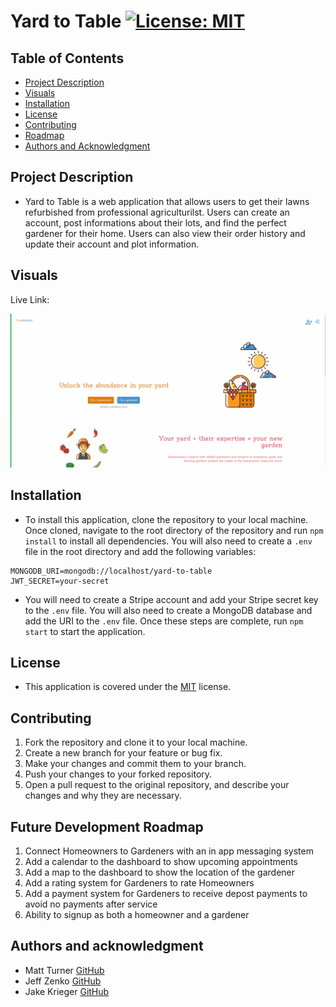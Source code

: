 # Yard to Table [![License: MIT](https://img.shields.io/badge/License-MIT-yellow.svg)](https://opensource.org/licenses/MIT)

## Table of Contents
- [Project Description](#project-description)
- [Visuals](#visuals)
- [Installation](#installation)
- [License](#license)
- [Contributing](#contributing)
- [Roadmap](#future-development-roadmap)
- [Authors and Acknowledgment](#authors-and-acknowledgment)

## Project Description
* Yard to Table is a web application that allows users to get their lawns refurbished from professional agriculturilst. Users can create an account, post informations about their lots, and find the perfect gardener for their home. Users can also view their order history and update their account and plot information.

## Visuals
Live Link:

[![Site Link](./client/public/assets/illustrations/yardtotable.gif)](https://hidden-beyond-87879-91f0e9d6f69e.herokuapp.com/)

## Installation
* To install this application, clone the repository to your local machine. Once cloned, navigate to the root directory of the repository and run `npm install` to install all dependencies. You will also need to create a `.env` file in the root directory and add the following variables:
```
MONGODB_URI=mongodb://localhost/yard-to-table
JWT_SECRET=your-secret

```
* You will need to create a Stripe account and add your Stripe secret key to the `.env` file. You will also need to create a MongoDB database and add the URI to the `.env` file. Once these steps are complete, run `npm start` to start the application.

## License
* This application is covered under the [MIT](https://choosealicense.com/licenses/mit/) license.

## Contributing
1. Fork the repository and clone it to your local machine.
2. Create a new branch for your feature or bug fix.
3. Make your changes and commit them to your branch.
4. Push your changes to your forked repository.
5. Open a pull request to the original repository, and describe your changes and why they are necessary.


## Future Development Roadmap

1. Connect Homeowners to Gardeners with an in app messaging system
2. Add a calendar to the dashboard to show upcoming appointments
3. Add a map to the dashboard to show the location of the gardener
4. Add a rating system for Gardeners to rate Homeowners
5. Add a payment system for Gardeners to receive depost payments to avoid no payments after service
6. Ability to signup as both a homeowner and a gardener


## Authors and acknowledgment
* Matt Turner [GitHub](https://github.com/maaront "GitHub Profile")
* Jeff Zenko [GitHub](https://github.com/codemodeactivate "GitHub Profile")
* Jake Krieger [GitHub](https://github.com/jkrieger6 "GitHub Profile")

